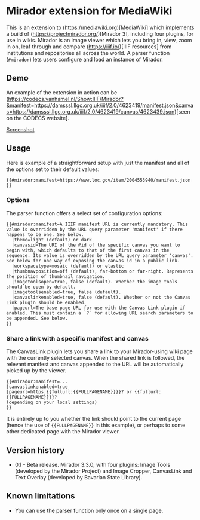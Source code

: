 # Mirador extension for MediaWiki

This is an extension to (https://mediawiki.org)[MediaWiki] which implements a build of (https://projectmirador.org/)[Mirador 3], including four plugins, for use in wikis. Mirador is an image viewer which lets you bring in, view, zoom in on, leaf through and compare (https://iiif.io/)[IIIF resources] from institutions and repositories all across the world. A parser function (`#mirador`) lets users configure and load an instance of Mirador.

## Demo
An example of the extension in action can be (https://codecs.vanhamel.nl/Show:IIIF/Mirador?&manifest=https://damsssl.llgc.org.uk/iiif/2.0/4623419/manifest.json&canvas=https://damsssl.llgc.org.uk/iiif/2.0/4623419/canvas/4623439.json)[seen on the CODECS website].

[Screenshot](/modules/assets/Mirador-extension-screenshot-BBC.png)

## Usage
Here is example of a straightforward setup with just the manifest and all of the options set to their default values:

```
{{#mirador:manifest=https://www.loc.gov/item/2004553940/manifest.json
}}
```

### Options
The parser function offers a select set of configuration options:

```
{{#mirador:manifest=A IIIF manifest URL is currently mandatory. This value is overridden by the URL query parameter 'manifest' if there happens to be one. See below.
  |theme=light (default) or dark
  |canvasid=The URI of the @id of the specific canvas you want to begin with, which defaults to that of the first canvas in the sequence. Its value is overridden by the URL query parameter 'canvas'. See below for one way of exposing the canvas id in a public link.
  |workspacetype=mosaic (default) or elastic
  |thumbnavposition=off (default), far-bottom or far-right. Represents the position of thumbnail navigation.
  |imagetoolsopen=true, false (default). Whether the image tools should be open by default.
  |imagetoolsenabled=true, false (default).
  |canvaslinkenabled=true, false (default). Whether or not the Canvas Link plugin should be enabled.
  |pageurl=The base page URL for use with the Canvas Link plugin if enabled. This must contain a `?` for allowing URL search parameters to be appended. See below.
}}
```

### Share a link with a specific manifest and canvas
The CanvasLink plugin lets you share a link to your Mirador-using wiki page with the currently selected canvas. When the shared link is followed, the relevant manifest and canvas appended to the URL will be automatically picked up by the viewer.

```
{{#mirador:manifest=...
|canvaslinkenabled=true
|pageurl=https:{{fullurl:{{FULLPAGENAME}}}}? or {{fullurl:{{FULLPAGENAME}}}}?
(depending on your local settings)
}}
```

It is entirely up to you whether the link should point to the current page (hence the use of `{{FULLPAGENAME}}` in this example), or perhaps to some other dedicated page with the Mirador viewer.

## Version history
- 0.1 - Beta release. Mirador 3.3.0, with four plugins: Image Tools (developed by the Mirador Project) and Image Cropper, CanvasLink and Text Overlay (developed by Bavarian State Library).

## Known limitations
- You can use the parser function only once on a single page.
